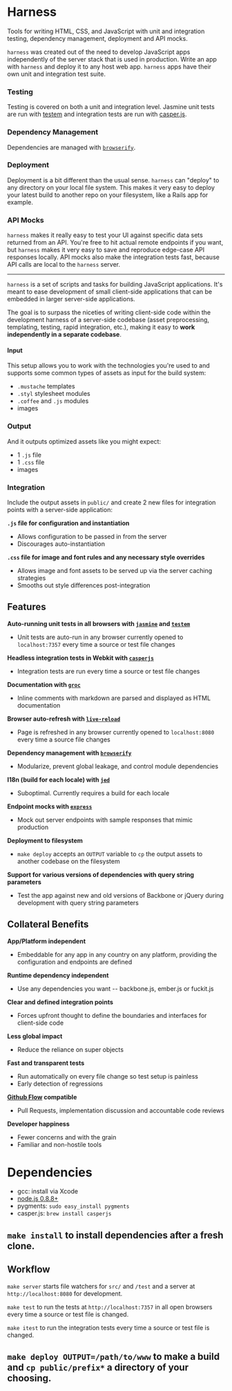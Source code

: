 # Harness

Tools for writing HTML, CSS, and JavaScript with unit and integration testing, dependency management, deployment and API mocks.

`harness` was created out of the need to develop JavaScript apps independently of the server stack that is used in production.
Write an app with `harness` and deploy it to any host web app.
`harness` apps have their own unit and integration test suite.


### Testing
Testing is covered on both a unit and integration level.
Jasmine unit tests are run with [testem](https://github.com/airportyh/testem) and integration tests are run with [casper.js](http://casperjs.org).


### Dependency Management
Dependencies are managed with [`browserify`](https://github.com/substack/node-browserify).


### Deployment
Deployment is a bit different than the usual sense. `harness` can "deploy" to any directory on your local file system.
This makes it very easy to deploy your latest build to another repo on your filesystem, like a Rails app for example.


### API Mocks
`harness` makes it really easy to test your UI against specific data sets returned from an API.
You're free to hit actual remote endpoints if you want, but `harness` makes it very easy to save and reproduce edge-case API responses locally.
API mocks also make the integration tests fast, because API calls are local to the `harness` server.

---

`harness` is a set of scripts and tasks for building JavaScript applications. It's meant to ease development of small client-side applications that can be embedded in larger server-side applications.

The goal is to surpass the niceties of writing client-side code within the development harness of a server-side codebase (asset preprocessing, templating, testing, rapid integration, etc.),
making it easy to __work independently in a separate codebase__.


#### Input
This setup allows you to work with the technologies you're used to and supports some common types of assets as input for the build system:

- `.mustache` templates
- `.styl` stylesheet modules
- `.coffee` and `.js` modules
- images

### Output
And it outputs optimized assets like you might expect:

- 1 `.js` file
- 1 `.css` file
- images

### Integration
Include the output assets in `public/` and create 2 new files for integration points with a server-side application:

__`.js` file for configuration and instantiation__
  - Allows configuration to be passed in from the server
  - Discourages auto-instantiation

__`.css` file for image and font rules and any necessary style overrides__
  - Allows image and font assets to be served up via the server caching strategies
  - Smooths out style differences post-integration


## Features
__Auto-running unit tests in all browsers with [`jasmine`](http://pivotal.github.com/jasmine/) and [`testem`](https://github.com/airportyh/testem)__
  - Unit tests are auto-run in any browser currently opened to `localhost:7357` every time a source or test file changes

__Headless integration tests in Webkit with [`casperjs`](http://casperjs.org/)__
  - Integration tests are run every time a source or test file changes

__Documentation with [`groc`](https://github.com/nevir/groc)__
  - Inline comments with markdown are parsed and displayed as HTML documentation

__Browser auto-refresh with [`live-reload`](https://github.com/livereload/livereload-extensions)__
  - Page is refreshed in any browser currently opened to `localhost:8080` every time a source file changes

__Dependency management with [`browserify`](https://github.com/substack/node-browserify)__
  - Modularize, prevent global leakage, and control module dependencies

__I18n (build for each locale) with [`jed`](https://github.com/SlexAxton/Jed)__
  - Suboptimal. Currently requires a build for each locale

__Endpoint mocks with [`express`](http://expressjs.com/)__
  - Mock out server endpoints with sample responses that mimic production

__Deployment to filesystem__
  - `make deploy` accepts an `OUTPUT` variable to `cp` the output assets to another codebase on the filesystem

__Support for various versions of dependencies with query string parameters__
  - Test the app against new and old versions of Backbone or jQuery during development with query string parameters


## Collateral Benefits
__App/Platform independent__
  - Embeddable for any app in any country on any platform, providing the configuration and endpoints are defined

__Runtime dependency independent__
  - Use any dependencies you want -- backbone.js, ember.js or fuckit.js

__Clear and defined integration points__
  - Forces upfront thought to define the boundaries and interfaces for client-side code

__Less global impact__
  - Reduce the reliance on super objects

__Fast and transparent tests__
  - Run automatically on every file change so test setup is painless
  - Early detection of regressions

__[Github Flow](http://scottchacon.com/2011/08/31/github-flow.html) compatible__
  - Pull Requests, implementation discussion and accountable code reviews

__Developer happiness__
  - Fewer concerns and with the grain
  - Familiar and non-hostile tools


# Dependencies
- gcc: install via Xcode
- [node.js 0.8.8+](http://nodejs.org/dist/v0.8.8/node-v0.8.8.pkg)
- pygments: `sudo easy_install pygments`
- casper.js: `brew install casperjs`

`make install` to install dependencies after a fresh clone.
---


## Workflow
`make server` starts file watchers for `src/` and `/test` and a server at `http://localhost:8080` for development.

`make test` to run the tests at `http://localhost:7357` in all open browsers every time a source or test file is changed.

`make itest` to run the integration tests every time a source or test file is changed.

`make deploy OUTPUT=/path/to/www` to make a build and `cp public/prefix*` a directory of your choosing.
---
